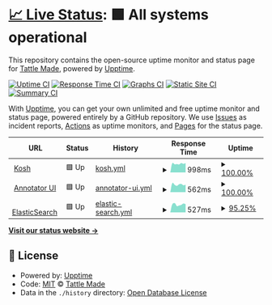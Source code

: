 # [📈 Live Status](https://tattle-made.github.io/status-page): <!--live status--> **🟩 All systems operational**

This repository contains the open-source uptime monitor and status page for [Tattle Made](http://tattle.co.in/), powered by [Upptime](https://github.com/upptime/upptime).

[![Uptime CI](https://github.com/tattle-made/status-page/workflows/Uptime%20CI/badge.svg)](https://github.com/tattle-made/status-page/actions?query=workflow%3A%22Uptime+CI%22)
[![Response Time CI](https://github.com/tattle-made/status-page/workflows/Response%20Time%20CI/badge.svg)](https://github.com/tattle-made/status-page/actions?query=workflow%3A%22Response+Time+CI%22)
[![Graphs CI](https://github.com/tattle-made/status-page/workflows/Graphs%20CI/badge.svg)](https://github.com/tattle-made/status-page/actions?query=workflow%3A%22Graphs+CI%22)
[![Static Site CI](https://github.com/tattle-made/status-page/workflows/Static%20Site%20CI/badge.svg)](https://github.com/tattle-made/status-page/actions?query=workflow%3A%22Static+Site+CI%22)
[![Summary CI](https://github.com/tattle-made/status-page/workflows/Summary%20CI/badge.svg)](https://github.com/tattle-made/status-page/actions?query=workflow%3A%22Summary+CI%22)

With [Upptime](https://upptime.js.org), you can get your own unlimited and free uptime monitor and status page, powered entirely by a GitHub repository. We use [Issues](https://github.com/tattle-made/status-page/issues) as incident reports, [Actions](https://github.com/tattle-made/status-page/actions) as uptime monitors, and [Pages](https://tattle-made.github.io/status-page) for the status page.

<!--start: status pages-->
<!-- This summary is generated by Upptime (https://github.com/upptime/upptime) -->
<!-- Do not edit this manually, your changes will be overwritten -->
<!-- prettier-ignore -->
| URL | Status | History | Response Time | Uptime |
| --- | ------ | ------- | ------------- | ------ |
| <img alt="" src="https://favicons.githubusercontent.com/kosh-server.tattle.co.in" height="13"> [Kosh](https://kosh-server.tattle.co.in/) | 🟩 Up | [kosh.yml](https://github.com/tattle-made/status-page/commits/HEAD/history/kosh.yml) | <details><summary><img alt="Response time graph" src="./graphs/kosh/response-time-week.png" height="20"> 998ms</summary><br><a href="https://tattle-made.github.io/status-page/history/kosh"><img alt="Response time 1016" src="https://img.shields.io/endpoint?url=https%3A%2F%2Fraw.githubusercontent.com%2Ftattle-made%2Fstatus-page%2FHEAD%2Fapi%2Fkosh%2Fresponse-time.json"></a><br><a href="https://tattle-made.github.io/status-page/history/kosh"><img alt="24-hour response time 945" src="https://img.shields.io/endpoint?url=https%3A%2F%2Fraw.githubusercontent.com%2Ftattle-made%2Fstatus-page%2FHEAD%2Fapi%2Fkosh%2Fresponse-time-day.json"></a><br><a href="https://tattle-made.github.io/status-page/history/kosh"><img alt="7-day response time 998" src="https://img.shields.io/endpoint?url=https%3A%2F%2Fraw.githubusercontent.com%2Ftattle-made%2Fstatus-page%2FHEAD%2Fapi%2Fkosh%2Fresponse-time-week.json"></a><br><a href="https://tattle-made.github.io/status-page/history/kosh"><img alt="30-day response time 1016" src="https://img.shields.io/endpoint?url=https%3A%2F%2Fraw.githubusercontent.com%2Ftattle-made%2Fstatus-page%2FHEAD%2Fapi%2Fkosh%2Fresponse-time-month.json"></a><br><a href="https://tattle-made.github.io/status-page/history/kosh"><img alt="1-year response time 1016" src="https://img.shields.io/endpoint?url=https%3A%2F%2Fraw.githubusercontent.com%2Ftattle-made%2Fstatus-page%2FHEAD%2Fapi%2Fkosh%2Fresponse-time-year.json"></a></details> | <details><summary><a href="https://tattle-made.github.io/status-page/history/kosh">100.00%</a></summary><a href="https://tattle-made.github.io/status-page/history/kosh"><img alt="All-time uptime 97.25%" src="https://img.shields.io/endpoint?url=https%3A%2F%2Fraw.githubusercontent.com%2Ftattle-made%2Fstatus-page%2FHEAD%2Fapi%2Fkosh%2Fuptime.json"></a><br><a href="https://tattle-made.github.io/status-page/history/kosh"><img alt="24-hour uptime 100.00%" src="https://img.shields.io/endpoint?url=https%3A%2F%2Fraw.githubusercontent.com%2Ftattle-made%2Fstatus-page%2FHEAD%2Fapi%2Fkosh%2Fuptime-day.json"></a><br><a href="https://tattle-made.github.io/status-page/history/kosh"><img alt="7-day uptime 100.00%" src="https://img.shields.io/endpoint?url=https%3A%2F%2Fraw.githubusercontent.com%2Ftattle-made%2Fstatus-page%2FHEAD%2Fapi%2Fkosh%2Fuptime-week.json"></a><br><a href="https://tattle-made.github.io/status-page/history/kosh"><img alt="30-day uptime 97.25%" src="https://img.shields.io/endpoint?url=https%3A%2F%2Fraw.githubusercontent.com%2Ftattle-made%2Fstatus-page%2FHEAD%2Fapi%2Fkosh%2Fuptime-month.json"></a><br><a href="https://tattle-made.github.io/status-page/history/kosh"><img alt="1-year uptime 97.25%" src="https://img.shields.io/endpoint?url=https%3A%2F%2Fraw.githubusercontent.com%2Ftattle-made%2Fstatus-page%2FHEAD%2Fapi%2Fkosh%2Fuptime-year.json"></a></details>
| <img alt="" src="https://favicons.githubusercontent.com/ogbv-annotator.tattle.co.in" height="13"> [Annotator UI](http://ogbv-annotator.tattle.co.in/) | 🟩 Up | [annotator-ui.yml](https://github.com/tattle-made/status-page/commits/HEAD/history/annotator-ui.yml) | <details><summary><img alt="Response time graph" src="./graphs/annotator-ui/response-time-week.png" height="20"> 562ms</summary><br><a href="https://tattle-made.github.io/status-page/history/annotator-ui"><img alt="Response time 559" src="https://img.shields.io/endpoint?url=https%3A%2F%2Fraw.githubusercontent.com%2Ftattle-made%2Fstatus-page%2FHEAD%2Fapi%2Fannotator-ui%2Fresponse-time.json"></a><br><a href="https://tattle-made.github.io/status-page/history/annotator-ui"><img alt="24-hour response time 517" src="https://img.shields.io/endpoint?url=https%3A%2F%2Fraw.githubusercontent.com%2Ftattle-made%2Fstatus-page%2FHEAD%2Fapi%2Fannotator-ui%2Fresponse-time-day.json"></a><br><a href="https://tattle-made.github.io/status-page/history/annotator-ui"><img alt="7-day response time 562" src="https://img.shields.io/endpoint?url=https%3A%2F%2Fraw.githubusercontent.com%2Ftattle-made%2Fstatus-page%2FHEAD%2Fapi%2Fannotator-ui%2Fresponse-time-week.json"></a><br><a href="https://tattle-made.github.io/status-page/history/annotator-ui"><img alt="30-day response time 559" src="https://img.shields.io/endpoint?url=https%3A%2F%2Fraw.githubusercontent.com%2Ftattle-made%2Fstatus-page%2FHEAD%2Fapi%2Fannotator-ui%2Fresponse-time-month.json"></a><br><a href="https://tattle-made.github.io/status-page/history/annotator-ui"><img alt="1-year response time 559" src="https://img.shields.io/endpoint?url=https%3A%2F%2Fraw.githubusercontent.com%2Ftattle-made%2Fstatus-page%2FHEAD%2Fapi%2Fannotator-ui%2Fresponse-time-year.json"></a></details> | <details><summary><a href="https://tattle-made.github.io/status-page/history/annotator-ui">100.00%</a></summary><a href="https://tattle-made.github.io/status-page/history/annotator-ui"><img alt="All-time uptime 100.00%" src="https://img.shields.io/endpoint?url=https%3A%2F%2Fraw.githubusercontent.com%2Ftattle-made%2Fstatus-page%2FHEAD%2Fapi%2Fannotator-ui%2Fuptime.json"></a><br><a href="https://tattle-made.github.io/status-page/history/annotator-ui"><img alt="24-hour uptime 100.00%" src="https://img.shields.io/endpoint?url=https%3A%2F%2Fraw.githubusercontent.com%2Ftattle-made%2Fstatus-page%2FHEAD%2Fapi%2Fannotator-ui%2Fuptime-day.json"></a><br><a href="https://tattle-made.github.io/status-page/history/annotator-ui"><img alt="7-day uptime 100.00%" src="https://img.shields.io/endpoint?url=https%3A%2F%2Fraw.githubusercontent.com%2Ftattle-made%2Fstatus-page%2FHEAD%2Fapi%2Fannotator-ui%2Fuptime-week.json"></a><br><a href="https://tattle-made.github.io/status-page/history/annotator-ui"><img alt="30-day uptime 100.00%" src="https://img.shields.io/endpoint?url=https%3A%2F%2Fraw.githubusercontent.com%2Ftattle-made%2Fstatus-page%2FHEAD%2Fapi%2Fannotator-ui%2Fuptime-month.json"></a><br><a href="https://tattle-made.github.io/status-page/history/annotator-ui"><img alt="1-year uptime 100.00%" src="https://img.shields.io/endpoint?url=https%3A%2F%2Fraw.githubusercontent.com%2Ftattle-made%2Fstatus-page%2FHEAD%2Fapi%2Fannotator-ui%2Fuptime-year.json"></a></details>
| <img alt="" src="https://favicons.githubusercontent.com/13.234.125.86" height="13"> [ElasticSearch](http://13.234.125.86:9200) | 🟩 Up | [elastic-search.yml](https://github.com/tattle-made/status-page/commits/HEAD/history/elastic-search.yml) | <details><summary><img alt="Response time graph" src="./graphs/elastic-search/response-time-week.png" height="20"> 527ms</summary><br><a href="https://tattle-made.github.io/status-page/history/elastic-search"><img alt="Response time 556" src="https://img.shields.io/endpoint?url=https%3A%2F%2Fraw.githubusercontent.com%2Ftattle-made%2Fstatus-page%2FHEAD%2Fapi%2Felastic-search%2Fresponse-time.json"></a><br><a href="https://tattle-made.github.io/status-page/history/elastic-search"><img alt="24-hour response time 503" src="https://img.shields.io/endpoint?url=https%3A%2F%2Fraw.githubusercontent.com%2Ftattle-made%2Fstatus-page%2FHEAD%2Fapi%2Felastic-search%2Fresponse-time-day.json"></a><br><a href="https://tattle-made.github.io/status-page/history/elastic-search"><img alt="7-day response time 527" src="https://img.shields.io/endpoint?url=https%3A%2F%2Fraw.githubusercontent.com%2Ftattle-made%2Fstatus-page%2FHEAD%2Fapi%2Felastic-search%2Fresponse-time-week.json"></a><br><a href="https://tattle-made.github.io/status-page/history/elastic-search"><img alt="30-day response time 556" src="https://img.shields.io/endpoint?url=https%3A%2F%2Fraw.githubusercontent.com%2Ftattle-made%2Fstatus-page%2FHEAD%2Fapi%2Felastic-search%2Fresponse-time-month.json"></a><br><a href="https://tattle-made.github.io/status-page/history/elastic-search"><img alt="1-year response time 556" src="https://img.shields.io/endpoint?url=https%3A%2F%2Fraw.githubusercontent.com%2Ftattle-made%2Fstatus-page%2FHEAD%2Fapi%2Felastic-search%2Fresponse-time-year.json"></a></details> | <details><summary><a href="https://tattle-made.github.io/status-page/history/elastic-search">95.25%</a></summary><a href="https://tattle-made.github.io/status-page/history/elastic-search"><img alt="All-time uptime 93.27%" src="https://img.shields.io/endpoint?url=https%3A%2F%2Fraw.githubusercontent.com%2Ftattle-made%2Fstatus-page%2FHEAD%2Fapi%2Felastic-search%2Fuptime.json"></a><br><a href="https://tattle-made.github.io/status-page/history/elastic-search"><img alt="24-hour uptime 100.00%" src="https://img.shields.io/endpoint?url=https%3A%2F%2Fraw.githubusercontent.com%2Ftattle-made%2Fstatus-page%2FHEAD%2Fapi%2Felastic-search%2Fuptime-day.json"></a><br><a href="https://tattle-made.github.io/status-page/history/elastic-search"><img alt="7-day uptime 95.25%" src="https://img.shields.io/endpoint?url=https%3A%2F%2Fraw.githubusercontent.com%2Ftattle-made%2Fstatus-page%2FHEAD%2Fapi%2Felastic-search%2Fuptime-week.json"></a><br><a href="https://tattle-made.github.io/status-page/history/elastic-search"><img alt="30-day uptime 93.27%" src="https://img.shields.io/endpoint?url=https%3A%2F%2Fraw.githubusercontent.com%2Ftattle-made%2Fstatus-page%2FHEAD%2Fapi%2Felastic-search%2Fuptime-month.json"></a><br><a href="https://tattle-made.github.io/status-page/history/elastic-search"><img alt="1-year uptime 93.27%" src="https://img.shields.io/endpoint?url=https%3A%2F%2Fraw.githubusercontent.com%2Ftattle-made%2Fstatus-page%2FHEAD%2Fapi%2Felastic-search%2Fuptime-year.json"></a></details>

<!--end: status pages-->

[**Visit our status website →**](https://tattle-made.github.io/status-page)

## 📄 License

- Powered by: [Upptime](https://github.com/upptime/upptime)
- Code: [MIT](./LICENSE) © [Tattle Made](http://tattle.co.in/)
- Data in the `./history` directory: [Open Database License](https://opendatacommons.org/licenses/odbl/1-0/)
